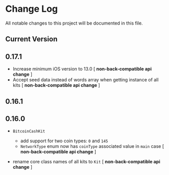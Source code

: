# Change Log
All notable changes to this project will be documented in this file.

## Current Version

## 0.17.1

* Increase minimum iOS version to 13.0 [ **non-back-compatible api change** ]
* Accept seed data instead of words array when getting instance of all kits [ **non-back-compatible api change** ]

## 0.16.1

## 0.16.0

* `BitcoinCashKit`

  * add support for two coin types: `0` and `145`
  * `NetworkType` enum now has `coinType` associated value in `main` case [ **non-back-compatible api change** ]


* rename core class names of all kits to `Kit` [ **non-back-compatible api change** ]
